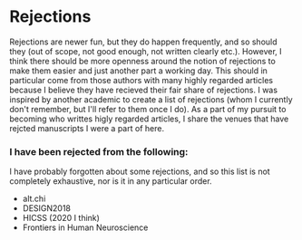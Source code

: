 # Rejections

Rejections are newer fun, but they do happen frequently, and so should they (out of scope, not good enough, not written clearly etc.). However, I think there should be more openness around the notion of rejections to make them easier and just another part a working day. This should in particular come from those authors with many highly regarded articles because I believe they have recieved their fair share of rejections. I was inspired by another academic to create a list of rejections (whom I currently don't remember, but I'll refer to them once I do). As a part of my pursuit to becoming who writtes higly regarded articles, I share the venues that have rejcted manuscripts I were a part of here.  

### I have been rejected from the following:
I have probably forgotten about some rejections, and so this list is not completely exhaustive, nor is it in any particular order.
- alt.chi
- DESIGN2018
- HICSS (2020 I think)
- Frontiers in Human Neuroscience
